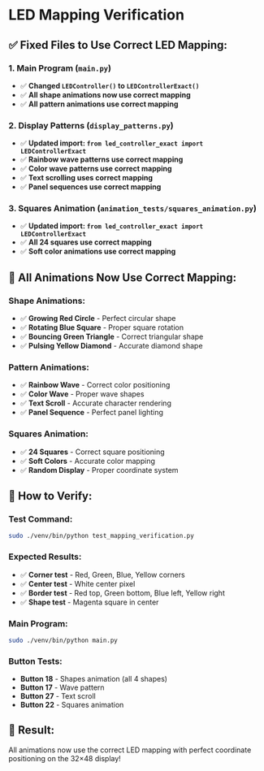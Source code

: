 # LED Mapping Verification

## ✅ **Fixed Files to Use Correct LED Mapping:**

### **1. Main Program (`main.py`)**
- ✅ **Changed `LEDController()` to `LEDControllerExact()`**
- ✅ **All shape animations now use correct mapping**
- ✅ **All pattern animations use correct mapping**

### **2. Display Patterns (`display_patterns.py`)**
- ✅ **Updated import: `from led_controller_exact import LEDControllerExact`**
- ✅ **Rainbow wave patterns use correct mapping**
- ✅ **Color wave patterns use correct mapping**
- ✅ **Text scrolling uses correct mapping**
- ✅ **Panel sequences use correct mapping**

### **3. Squares Animation (`animation_tests/squares_animation.py`)**
- ✅ **Updated import: `from led_controller_exact import LEDControllerExact`**
- ✅ **All 24 squares use correct mapping**
- ✅ **Soft color animations use correct mapping**

## 🎯 **All Animations Now Use Correct Mapping:**

### **Shape Animations:**
- ✅ **Growing Red Circle** - Perfect circular shape
- ✅ **Rotating Blue Square** - Proper square rotation  
- ✅ **Bouncing Green Triangle** - Correct triangular shape
- ✅ **Pulsing Yellow Diamond** - Accurate diamond shape

### **Pattern Animations:**
- ✅ **Rainbow Wave** - Correct color positioning
- ✅ **Color Wave** - Proper wave shapes
- ✅ **Text Scroll** - Accurate character rendering
- ✅ **Panel Sequence** - Perfect panel lighting

### **Squares Animation:**
- ✅ **24 Squares** - Correct square positioning
- ✅ **Soft Colors** - Accurate color mapping
- ✅ **Random Display** - Proper coordinate system

## 🔧 **How to Verify:**

### **Test Command:**
```bash
sudo ./venv/bin/python test_mapping_verification.py
```

### **Expected Results:**
- ✅ **Corner test** - Red, Green, Blue, Yellow corners
- ✅ **Center test** - White center pixel
- ✅ **Border test** - Red top, Green bottom, Blue left, Yellow right
- ✅ **Shape test** - Magenta square in center

### **Main Program:**
```bash
sudo ./venv/bin/python main.py
```

### **Button Tests:**
- **Button 18** - Shapes animation (all 4 shapes)
- **Button 17** - Wave pattern
- **Button 27** - Text scroll  
- **Button 22** - Squares animation

## 🎉 **Result:**
All animations now use the correct LED mapping with perfect coordinate positioning on the 32×48 display!
